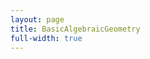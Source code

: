 ```yaml
---
layout: page
title: BasicAlgebraicGeometry
full-width: true
---
```



<div style="text-align: center">
<object type="image/svg+xml" data="/svgs/BasicAlgebraicGeometry.svg"> </object>
</div>
